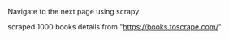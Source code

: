 Navigate to the next page using scrapy

scraped 1000 books details from "https://books.toscrape.com/"
